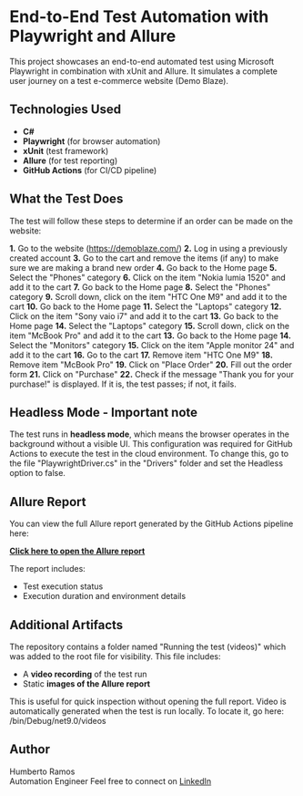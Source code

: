 # End-to-End Test Automation with Playwright and Allure

This project showcases an end-to-end automated test using Microsoft Playwright in combination with xUnit and Allure. It simulates a complete user journey on a test e-commerce website (Demo Blaze).

## Technologies Used

- **C#**
- **Playwright** (for browser automation)
- **xUnit** (test framework)
- **Allure** (for test reporting)
- **GitHub Actions** (for CI/CD pipeline)

## What the Test Does

The test will follow these steps to determine if an order can be made on the website:

**1.** Go to the website (https://demoblaze.com/)
**2.** Log in using a previously created account
**3.** Go to the cart and remove the items (if any) to make sure we are making a brand new order
**4.** Go back to the Home page
**5.** Select the "Phones" category
**6.** Click on the item "Nokia lumia 1520" and add it to the cart
**7.** Go back to the Home page
**8.** Select the "Phones" category
**9.** Scroll down, click on the item "HTC One M9" and add it to the cart
**10.** Go back to the Home page
**11.** Select the "Laptops" category
**12.** Click on the item "Sony vaio i7" and add it to the cart
**13.** Go back to the Home page
**14.** Select the "Laptops" category
**15.** Scroll down, click on the item "McBook Pro" and add it to the cart
**13.** Go back to the Home page
**14.** Select the "Monitors" category
**15.** Click on the item "Apple monitor 24" and add it to the cart
**16.** Go to the cart
**17.** Remove item "HTC One M9"
**18.** Remove item "McBook Pro"
**19.** Click on "Place Order"
**20.** Fill out the order form
**21.** Click on "Purchase"
**22.** Check if the message "Thank you for your purchase!" is displayed. If it is, the test passes; if not, it fails.

## Headless Mode - Important note

The test runs in **headless mode**, which means the browser operates in the background without a visible UI. This configuration was required for GitHub Actions to execute the test in the cloud environment.
To change this, go to the file "PlaywrightDriver.cs" in the "Drivers" folder and set the Headless option to false.

## Allure Report

You can view the full Allure report generated by the GitHub Actions pipeline here:

[**Click here to open the Allure report**](https://humber-ramos.github.io/Automation-CSharp-Playwright/)

The report includes:
- Test execution status
- Execution duration and environment details


## Additional Artifacts

The repository contains a folder named "Running the test (videos)" which was added to the root file for visibility. This file includes:
- A **video recording** of the test run
- Static **images of the Allure report**

This is useful for quick inspection without opening the full report.
Video is automatically generated when the test is run locally. To locate it, go here:
/bin/Debug/net9.0/videos

## Author

Humberto Ramos  
Automation Engineer 
Feel free to connect on [LinkedIn](https://www.linkedin.com/in/humberto-ramos-580121249/)
